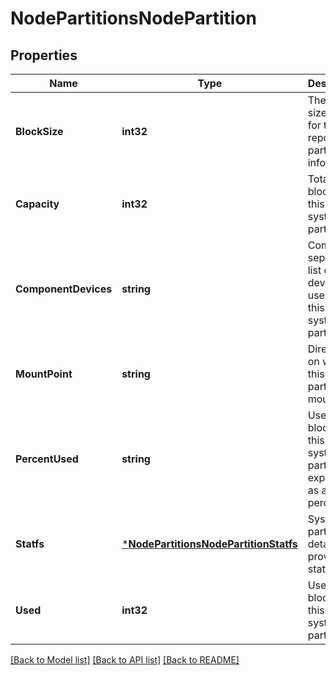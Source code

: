 # NodePartitionsNodePartition

## Properties
Name | Type | Description | Notes
------------ | ------------- | ------------- | -------------
**BlockSize** | **int32** | The block size used for the reported partition information. | [optional] [default to null]
**Capacity** | **int32** | Total blocks on this file system partition. | [optional] [default to null]
**ComponentDevices** | **string** | Comma separated list of devices used for this file system partition. | [optional] [default to null]
**MountPoint** | **string** | Directory on which this partition is mounted. | [optional] [default to null]
**PercentUsed** | **string** | Used blocks on this file system partition, expressed as a percentage. | [optional] [default to null]
**Statfs** | [***NodePartitionsNodePartitionStatfs**](NodePartitionsNodePartitionStatfs.md) | System partition details as provided by statfs(2). | [optional] [default to null]
**Used** | **int32** | Used blocks on this file system partition. | [optional] [default to null]

[[Back to Model list]](../README.md#documentation-for-models) [[Back to API list]](../README.md#documentation-for-api-endpoints) [[Back to README]](../README.md)



